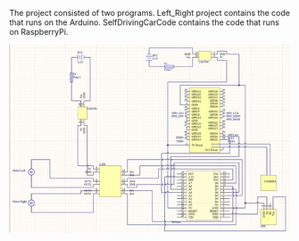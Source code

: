 The project consisted of two programs. Left_Right project contains the code that runs on the
Arduino. SelfDrivingCarCode contains the code that runs on RaspberryPi.


![ElectricScheme](/Pictures/ElectricScheme.jpg)